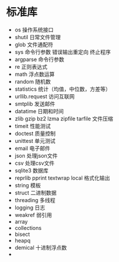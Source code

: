 # 标准库

- os 操作系统接口
- shutil 日常文件管理
- glob 文件通配符
- sys 命令行参数 错误输出重定向 终止程序
- argparse 命令行参数
- re 正则表达式
- math 浮点数运算
- random 随机数
- statistics 统计（均值，中位数，方差等）
- urllib.request 访问互联网
- smtplib 发送邮件
- datatime 日期和时间
- zlib gzip bz2 lzma zipfile tarfile 文件压缩
- timeit 性能测试
- doctest 质量控制
- unittest 单元测试
- email 电子邮件
- json 处理json文件
- csv 处理csv文件
- sqlite3 数据库
- reprlib pprint textwrap local 格式化输出 
- string 模板
- struct 二进制数据
- threading 多线程
- logging 日志
- weakref 弱引用
- array
- collections
- bisect
- heapq
- demical 十进制浮点数
- 